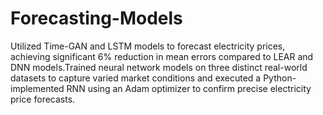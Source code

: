 # Forecasting-Models
Utilized Time-GAN and LSTM models to forecast electricity prices, achieving significant 6% reduction in mean errors compared to LEAR and DNN models.Trained neural network 
models on three distinct real-world datasets to capture varied market conditions and executed a Python-implemented RNN using an Adam optimizer to confirm precise 
electricity price forecasts.
